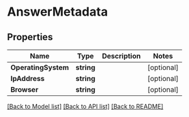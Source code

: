 # AnswerMetadata

## Properties
Name | Type | Description | Notes
------------ | ------------- | ------------- | -------------
**OperatingSystem** | **string** |  | [optional] 
**IpAddress** | **string** |  | [optional] 
**Browser** | **string** |  | [optional] 

[[Back to Model list]](../README.md#documentation-for-models) [[Back to API list]](../README.md#documentation-for-api-endpoints) [[Back to README]](../README.md)


